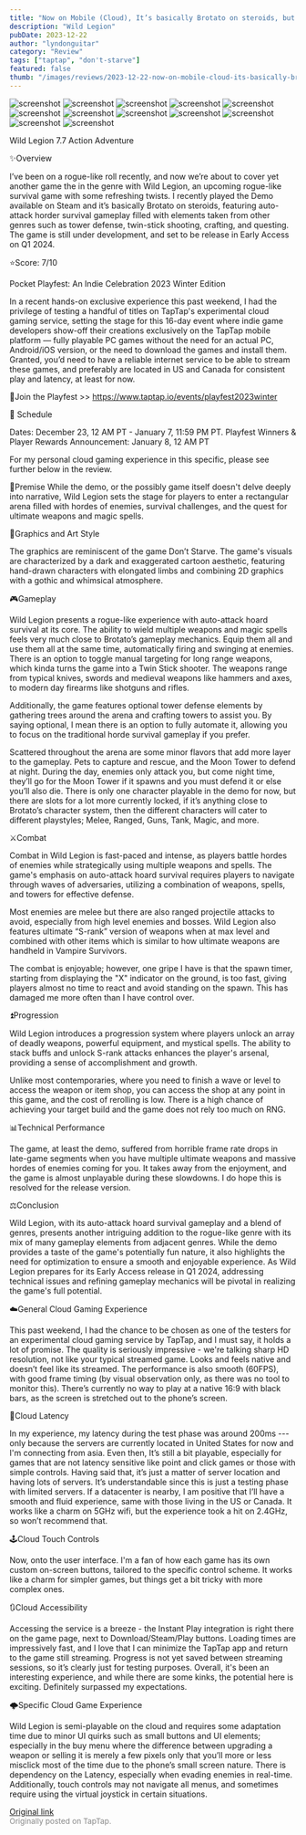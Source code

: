 ```yaml
---
title: "Now on Mobile (Cloud), It’s basically Brotato on steroids, but it needs more work | Wild Legion"
description: "Wild Legion"
pubDate: 2023-12-22
author: "lyndonguitar"
category: "Review"
tags: ["taptap", "don't-starve"]
featured: false
thumb: "/images/reviews/2023-12-22-now-on-mobile-cloud-its-basically-brotato-on-steroids-but-it-needs-more-work--wild-legion-0.avif"
---
```


<div class="gallery">
  <img src="/images/reviews/2023-12-22-now-on-mobile-cloud-its-basically-brotato-on-steroids-but-it-needs-more-work--wild-legion-0.avif" alt="screenshot" />
  <img src="/images/reviews/2023-12-22-now-on-mobile-cloud-its-basically-brotato-on-steroids-but-it-needs-more-work--wild-legion-1.avif" alt="screenshot" />
  <img src="/images/reviews/2023-12-22-now-on-mobile-cloud-its-basically-brotato-on-steroids-but-it-needs-more-work--wild-legion-2.avif" alt="screenshot" />
  <img src="/images/reviews/2023-12-22-now-on-mobile-cloud-its-basically-brotato-on-steroids-but-it-needs-more-work--wild-legion-3.avif" alt="screenshot" />
  <img src="/images/reviews/2023-12-22-now-on-mobile-cloud-its-basically-brotato-on-steroids-but-it-needs-more-work--wild-legion-4.avif" alt="screenshot" />
  <img src="/images/reviews/2023-12-22-now-on-mobile-cloud-its-basically-brotato-on-steroids-but-it-needs-more-work--wild-legion-5.avif" alt="screenshot" />
  <img src="/images/reviews/2023-12-22-now-on-mobile-cloud-its-basically-brotato-on-steroids-but-it-needs-more-work--wild-legion-6.avif" alt="screenshot" />
  <img src="/images/reviews/2023-12-22-now-on-mobile-cloud-its-basically-brotato-on-steroids-but-it-needs-more-work--wild-legion-7.avif" alt="screenshot" />
  <img src="/images/reviews/2023-12-22-now-on-mobile-cloud-its-basically-brotato-on-steroids-but-it-needs-more-work--wild-legion-8.avif" alt="screenshot" />
  <img src="/images/reviews/2023-12-22-now-on-mobile-cloud-its-basically-brotato-on-steroids-but-it-needs-more-work--wild-legion-9.avif" alt="screenshot" />
  <img src="/images/reviews/2023-12-22-now-on-mobile-cloud-its-basically-brotato-on-steroids-but-it-needs-more-work--wild-legion-10.avif" alt="screenshot" />
  <img src="/images/reviews/2023-12-22-now-on-mobile-cloud-its-basically-brotato-on-steroids-but-it-needs-more-work--wild-legion-11.avif" alt="screenshot" />
</div>

Wild Legion
7.7
Action
Adventure

✨Overview

I’ve been on a rogue-like roll recently, and now we’re about to cover yet another game the in the genre with Wild Legion, an upcoming rogue-like survival game with some refreshing twists. I recently played the Demo available on Steam and it’s basically Brotato on steroids, featuring auto-attack horder survival gameplay filled with elements taken from other genres such as tower defense, twin-stick shooting, crafting, and questing. The game is still under development, and set to be release in Early Access on Q1 2024.

⭐️Score: 7/10

Pocket Playfest: An Indie Celebration 2023 Winter Edition

In a recent hands-on exclusive experience this past weekend, I had the privilege of testing a handful of titles on TapTap's experimental cloud gaming service, setting the stage for this 16-day event where indie game developers show-off their creations exclusively on the TapTap mobile platform — fully playable PC games without the need for an actual PC, Android/iOS version, or the need to download the games and install them.  Granted, you’d need to have a reliable internet service to be able to stream these games, and preferably are located in US and Canada for consistent play and latency, at least for now.

🔗Join the Playfest >>
https://www.taptap.io/events/playfest2023winter

📅 Schedule

Dates: December 23, 12 AM PT - January 7, 11:59 PM PT.
Playfest Winners & Player Rewards Announcement: January 8, 12 AM PT

For my personal cloud gaming experience in this specific, please see further below in the review.

📖Premise
While the demo, or the possibly game itself doesn't delve deeply into narrative, Wild Legion sets the stage for players to enter a rectangular arena filled with hordes of enemies, survival challenges, and the quest for ultimate weapons and magic spells.

🎨Graphics and Art Style

The graphics are reminiscent of the game Don’t Starve. The game's visuals are characterized by a dark and exaggerated cartoon aesthetic, featuring hand-drawn characters with elongated limbs and combining 2D graphics with a gothic and whimsical atmosphere.

🎮Gameplay

Wild Legion presents a rogue-like experience with auto-attack hoard survival at its core. The ability to wield multiple weapons and magic spells feels very much close to Brotato’s gameplay mechanics. Equip them all and use them all at the same time, automatically firing and swinging at enemies. There is an option to toggle manual targeting for long range weapons, which kinda turns the game into a Twin Stick shooter.  The weapons range from typical knives, swords and medieval weapons like hammers and axes, to modern day firearms like shotguns and rifles.

Additionally, the game features optional tower defense elements by gathering trees around the arena and crafting towers to assist you. By saying optional, I mean there is an option to fully automate it, allowing you to focus on the traditional horde survival gameplay if you prefer.

Scattered throughout the arena are some minor flavors that add more layer to the gameplay. Pets to capture and rescue, and the Moon Tower to defend at night. During the day, enemies only attack you, but come night time, they’ll go for the Moon Tower if it spawns and you must defend it or else you’ll also die. There is only one character playable in the demo for now, but there are slots for a lot more currently locked, if it’s anything close to Brotato’s character system, then the different characters will cater to different playstyles; Melee, Ranged, Guns, Tank, Magic, and more.

⚔️Combat

Combat in Wild Legion is fast-paced and intense, as players battle hordes of enemies while strategically using multiple weapons and spells. The game's emphasis on auto-attack hoard survival requires players to navigate through waves of adversaries, utilizing a combination of weapons, spells, and towers for effective defense.

Most enemies are melee but there are also ranged projectile attacks to avoid, especially from high level enemies and bosses. Wild Legion also features ultimate “S-rank” version of weapons when at max level and combined with other items which is similar to how ultimate weapons are handheld in Vampire Survivors.

The combat is enjoyable; however, one gripe I have is that the spawn timer, starting from displaying the "X" indicator on the ground, is too fast, giving players almost no time to react and avoid standing on the spawn. This has damaged me more often than I have control over.

⏫Progression

Wild Legion introduces a progression system where players unlock an array of deadly weapons, powerful equipment, and mystical spells. The ability to stack buffs and unlock S-rank attacks enhances the player's arsenal, providing a sense of accomplishment and growth.

Unlike most contemporaries, where you need to finish a wave or level to access the weapon or item shop, you can access the shop at any point in this game, and the cost of rerolling is low. There is a high chance of achieving your target build and the game does not rely too much on RNG.

📊Technical Performance

The game, at least the demo, suffered from horrible frame rate drops in late-game segments when you have multiple ultimate weapons and massive hordes of enemies coming for you. It takes away from the enjoyment, and the game is almost unplayable during these slowdowns. I do hope this is resolved for the release version.

⚖️Conclusion

Wild Legion, with its auto-attack hoard survival gameplay and a blend of genres, presents another intriguing addition to the rogue-like genre with its mix of many gameplay elements from adjacent genres. While the demo provides a taste of the game's potentially fun nature, it also highlights the need for optimization to ensure a smooth and enjoyable experience. As Wild Legion prepares for its Early Access release in Q1 2024, addressing technical issues and refining gameplay mechanics will be pivotal in realizing the game's full potential.

☁️General Cloud Gaming Experience

This past weekend, I had the chance to be chosen as one of the testers for an experimental cloud gaming service by TapTap, and I must say, it holds a lot of promise. The quality is seriously impressive - we're talking sharp HD resolution, not like your typical streamed game. Looks and feels native and doesn’t feel like its streamed. The performance is also smooth (60FPS), with good frame timing (by visual observation only, as there was no tool to monitor this). There’s currently no way to play at a native 16:9 with black bars, as the screen is stretched out to the phone’s screen.

📶Cloud Latency

In my experience, my latency during the test phase was around 200ms --- only because the servers are currently located in United States for now and I'm connecting from asia. Even then, It’s still a bit playable, especially for games that are not latency sensitive like point and click games or those with simple controls. Having said that, it’s just a matter of server location and having lots of servers. It’s understandable since this is just a testing phase with limited servers. If a datacenter is nearby, I am positive that I’ll have a smooth and fluid experience, same with those living in the US or Canada. It works like a charm on 5GHz wifi, but the experience took a hit on 2.4GHz, so won’t recommend that.

🕹Cloud Touch Controls

Now, onto the user interface. I'm a fan of how each game has its own custom on-screen buttons, tailored to the specific control scheme. It works like a charm for simpler games, but things get a bit tricky with more complex ones.

🔃Cloud Accessibility

Accessing the service is a breeze - the Instant Play integration is right there on the game page, next to Download/Steam/Play buttons.  Loading times are impressively fast, and I love that I can minimize the TapTap app and return to the game still streaming. Progress is not yet saved between streaming sessions, so it’s clearly just for testing purposes. Overall, it's been an interesting experience, and while there are some kinks, the potential here is exciting. Definitely surpassed my expectations.

🌩Specific Cloud Game Experience

Wild Legion is semi-playable on the cloud and requires some adaptation time due to minor UI quirks such as small buttons and UI elements; especially in the buy menu where the difference between upgrading a weapon or selling it is merely a few pixels only that you’ll more or less misclick most of the time due to the phone’s small screen nature. There is dependency on the Latency, especially when evading enemies in real-time. Additionally, touch controls may not navigate all menus, and sometimes require using the virtual joystick in certain situations.

[Original link](https://www.taptap.io/post/6654040)<br><span style="font-size: 0.95em; color: #888;">Originally posted on TapTap.</span>
